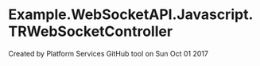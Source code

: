 # Example.WebSocketAPI.Javascript.TRWebSocketController
Created by Platform Services GitHub tool on Sun Oct 01 2017
